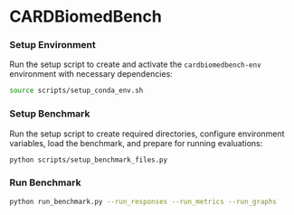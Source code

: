 # CARDBiomedBench

### Setup Environment

Run the setup script to create and activate the `cardbiomedbench-env` environment with necessary dependencies:

   ```bash
   source scripts/setup_conda_env.sh
   ```

### Setup Benchmark

Run the setup script to create required directories, configure environment variables, load the benchmark, and prepare for running evaluations:

   ```bash
   python scripts/setup_benchmark_files.py
   ```

### Run Benchmark

   ```bash
   python run_benchmark.py --run_responses --run_metrics --run_graphs
   ```